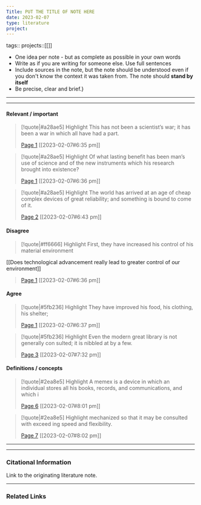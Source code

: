 ```yaml
---
Title: PUT THE TITLE OF NOTE HERE
date: 2023-02-07
type: literature
project:
---
```

tags:: 
projects::[[]]


-   One idea per note - but as complete as possible in your own words
-   Write as if you are writing for someone else. Use full sentences
-   Include sources in the note, but the note should be understood even if you don't know the context it was taken from. The note should **stand by itself**
-   Be precise, clear and brief.}


---

---

#### Relevant / important

> [!quote|#a28ae5] Highlight
> This has not been a scientist’s war; it has been a war in which all have had a part.
>
> [Page 1](zotero://open-pdf/library/items/YEA2QZ3P?page=1) [[2023-02-07#6:35 pm]]

> [!quote|#a28ae5] Highlight
> Of what lasting benefit has been man’s use of science and of the new instruments which his research brought into existence?
>
> [Page 1](zotero://open-pdf/library/items/YEA2QZ3P?page=1) [[2023-02-07#6:36 pm]]

> [!quote|#a28ae5] Highlight
> The world has arrived at an age of cheap complex devices of great reliability; and something is bound to come of it.
>
> [Page 2](zotero://open-pdf/library/items/YEA2QZ3P?page=2) [[2023-02-07#6:43 pm]]

#### Disagree

> [!quote|#ff6666] Highlight
> First, they have increased his control of his material environment

[[Does technological advancement really lead to greater control of our environment]]
>
> [Page 1](zotero://open-pdf/library/items/YEA2QZ3P?page=1) [[2023-02-07#6:36 pm]]

#### Agree

> [!quote|#5fb236] Highlight
> They have improved his food, his clothing, his shelter;
>
> [Page 1](zotero://open-pdf/library/items/YEA2QZ3P?page=1) [[2023-02-07#6:37 pm]]

> [!quote|#5fb236] Highlight
> Even the modern great library is not generally con­ sulted; it is nibbled at by a few.
>
> [Page 3](zotero://open-pdf/library/items/YEA2QZ3P?page=3) [[2023-02-07#7:32 pm]]

#### Definitions / concepts

> [!quote|#2ea8e5] Highlight
> A memex is a device in which an individual stores all his books, records, and communications, and which i
>
> [Page 6](zotero://open-pdf/library/items/YEA2QZ3P?page=6) [[2023-02-07#8:01 pm]]

> [!quote|#2ea8e5] Highlight
> mechanized so that it may be consulted with exceed­ ing speed and flexibility.
>
> [Page 7](zotero://open-pdf/library/items/YEA2QZ3P?page=7) [[2023-02-07#8:02 pm]]




---

---
### Citational Information

Link to the originating literature note.

---

### Related Links


